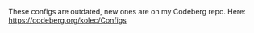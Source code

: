 These configs are outdated, new ones are on my Codeberg repo.
Here: https://codeberg.org/kolec/Configs
